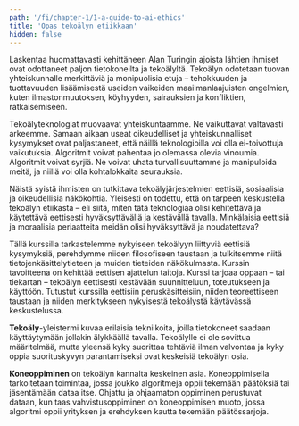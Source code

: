 ```yaml
---
path: '/fi/chapter-1/1-a-guide-to-ai-ethics'
title: 'Opas tekoälyn etiikkaan'
hidden: false
---
```


<hero-icon heroIcon='chap1'/>


<styled-text>

Laskentaa huomattavasti kehittäneen Alan Turingin ajoista lähtien ihmiset ovat odottaneet paljon tietokoneilta ja tekoälyltä. Tekoälyn odotetaan tuovan yhteiskunnalle merkittäviä ja monipuolisia etuja – tehokkuuden ja tuottavuuden lisäämisestä useiden vaikeiden maailmanlaajuisten ongelmien, kuten ilmastonmuutoksen, köyhyyden, sairauksien ja konfliktien, ratkaisemiseen.

Tekoälyteknologiat muovaavat yhteiskuntaamme. Ne vaikuttavat valtavasti arkeemme. Samaan aikaan useat oikeudelliset ja yhteiskunnalliset kysymykset ovat paljastaneet, että näillä teknologioilla voi olla ei-toivottuja vaikutuksia. Algoritmit voivat pahentaa jo olemassa olevia vinoumia. Algoritmit voivat syrjiä. Ne voivat uhata turvallisuuttamme ja manipuloida meitä, ja niillä voi olla kohtalokkaita seurauksia.

Näistä syistä ihmisten on tutkittava tekoälyjärjestelmien eettisiä, sosiaalisia ja oikeudellisia näkökohtia. Yleisesti on todettu, että on tarpeen keskustella tekoälyn etiikasta – eli siitä, miten tätä teknologiaa olisi kehitettävä ja käytettävä eettisesti hyväksyttävällä ja kestävällä tavalla. Minkälaisia eettisiä ja moraalisia periaatteita meidän olisi hyväksyttävä ja noudatettava?

Tällä kurssilla tarkastelemme nykyiseen tekoälyyn liittyviä eettisiä kysymyksiä, perehdymme niiden filosofiseen taustaan ja tulkitsemme niitä tietojenkäsittelytieteen ja muiden tieteiden näkökulmasta. Kurssin tavoitteena on kehittää eettisen ajattelun taitoja. Kurssi tarjoaa oppaan – tai tiekartan – tekoälyn eettisesti kestävään suunnitteluun, toteutukseen ja käyttöön. Tutustut kurssilla eettisiin peruskäsitteisiin, niiden teoreettiseen taustaan ja niiden merkitykseen nykyisestä tekoälystä käytävässä keskustelussa.

</styled-text>


<text-box icon="techIcon" background="rgba(246, 235, 232, 0.5)" name="Mitä tekoäly on?">

**Tekoäly**-yleistermi kuvaa erilaisia tekniikoita, joilla tietokoneet saadaan käyttäytymään jollakin älykkäällä tavalla. Tekoälylle ei ole sovittua määritelmää, mutta yleensä kyky suorittaa tehtäviä ilman valvontaa ja kyky oppia suorituskyvyn parantamiseksi ovat keskeisiä tekoälyn osia.

**Koneoppiminen** on tekoälyn kannalta keskeinen asia. Koneoppimisella tarkoitetaan toimintaa, jossa joukko algoritmeja oppii tekemään päätöksiä tai jäsentämään dataa itse. Ohjattu ja ohjaamaton oppiminen perustuvat dataan, kun taas vahvistusoppiminen on koneoppimisen muoto, jossa algoritmi oppii yrityksen ja erehdyksen kautta tekemään päätössarjoja.

</text-box>
